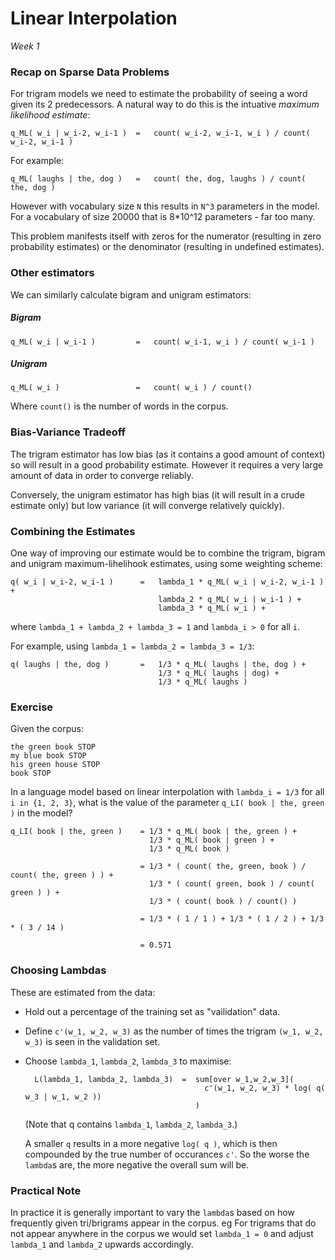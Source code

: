 # Linear Interpolation

*Week 1*

### Recap on Sparse Data Problems

For trigram models we need to estimate the probability of seeing a word given its 2 predecessors. A natural way to do this is the intuative *maximum likelihood estimate*:

	q_ML( w_i | w_i-2, w_i-1 )  =   count( w_i-2, w_i-1, w_i ) / count( w_i-2, w_i-1 )

For example:

	q_ML( laughs | the, dog )   =   count( the, dog, laughs ) / count( the, dog )

However with vocabulary size `N` this results in `N^3` parameters in the model. For a vocabulary of size 20000 that is 8*10^12 parameters - far too many.

This problem manifests itself with zeros for the numerator (resulting in zero probability estimates) or the denominator (resulting in undefined estimates). 

### Other estimators

We can similarly calculate bigram and unigram estimators:

##### Bigram

	q_ML( w_i | w_i-1 )         =   count( w_i-1, w_i ) / count( w_i-1 )

##### Unigram

	q_ML( w_i )                 =   count( w_i ) / count()

Where `count()` is the number of words in the corpus.

### Bias-Variance Tradeoff

The trigram estimator has low bias (as it contains a good amount of context) so will result in a good probability estimate. However it requires a very large amount of data in order to converge reliably.

Conversely, the unigram estimator has high bias (it will result in a crude estimate only) but low variance (it will converge relatively quickly).

### Combining the Estimates

One way of improving our estimate would be to combine the trigram, bigram and unigram maximum-lihelihook estimates, using some weighting scheme:

	q( w_i | w_i-2, w_i-1 )      =   lambda_1 * q_ML( w_i | w_i-2, w_i-1 ) + 
	                                 lambda_2 * q_ML( w_i | w_i-1 ) + 
	                                 lambda_3 * q_ML( w_i ) + 

where `lambda_1 + lambda_2 + lambda_3 = 1` and `lambda_i > 0` for all `i`.

For example, using `lambda_1 = lambda_2 = lambda_3 = 1/3`:

	q( laughs | the, dog )       =   1/3 * q_ML( laughs | the, dog ) + 
	                                 1/3 * q_ML( laughs | dog) +
	                                 1/3 * q_ML( laughs )

### Exercise

Given the corpus:

	the green book STOP
	my blue book STOP
	his green house STOP
	book STOP

In a language model based on linear interpolation with `lambda_i = 1/3` for all `i in {1, 2, 3}`, what is the value of the parameter `q_LI( book | the, green )` in the model?

	q_LI( book | the, green )    = 1/3 * q_ML( book | the, green ) + 
	                               1/3 * q_ML( book | green ) + 
	                               1/3 * q_ML( book )

	                             = 1/3 * ( count( the, green, book ) / count( the, green ) ) +
	                               1/3 * ( count( green, book ) / count( green ) ) +
	                               1/3 * ( count( book ) / count() )

	                             = 1/3 * ( 1 / 1 ) + 1/3 * ( 1 / 2 ) + 1/3 * ( 3 / 14 ) 

	                             = 0.571

### Choosing Lambdas

These are estimated from the data:

* Hold out a percentage of the training set as "vailidation" data.

* Define `c'(w_1, w_2, w_3)` as the number of times the trigram `(w_1, w_2, w_3)` is seen in the validation set.

* Choose `lambda_1`, `lambda_2`, `lambda_3` to maximise:
		
		L(lambda_1, lambda_2, lambda_3)  =  sum[over w_1,w_2,w_3]( 
		                                      c'(w_1, w_2, w_3) * log( q( w_3 | w_1, w_2 )) 
		                                    )
  (Note that q contains `lambda_1`, `lambda_2`, `lambda_3`.)

  A smaller `q` results in a more negative `log( q )`, which is then compounded by the true number of occurances `c'`. So the worse the `lambda`s are, the more negative the overall sum will be.

### Practical Note

In practice it is generally important to vary the `lambda`s based on how frequently given tri/brigrams appear in the corpus. eg For trigrams that do not appear anywhere in the corpus we would set `lambda_1 = 0` and adjust `lambda_1` and `lambda_2` upwards accordingly.